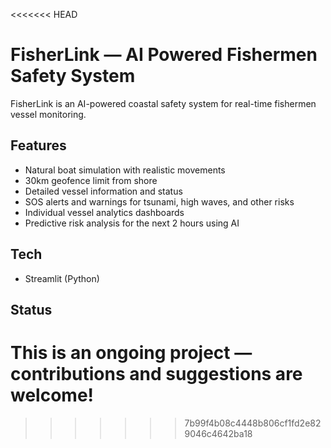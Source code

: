 <<<<<<< HEAD
# FisherLink — AI Powered Fishermen Safety System

FisherLink is an AI-powered coastal safety system for real-time fishermen vessel monitoring.

## Features

- Natural boat simulation with realistic movements
- 30km geofence limit from shore
- Detailed vessel information and status
- SOS alerts and warnings for tsunami, high waves, and other risks
- Individual vessel analytics dashboards
- Predictive risk analysis for the next 2 hours using AI

## Tech

- Streamlit (Python)

## Status

This is an ongoing project — contributions and suggestions are welcome!
=======
>>>>>>> 7b99f4b08c4448b806cf1fd2e829046c4642ba18

